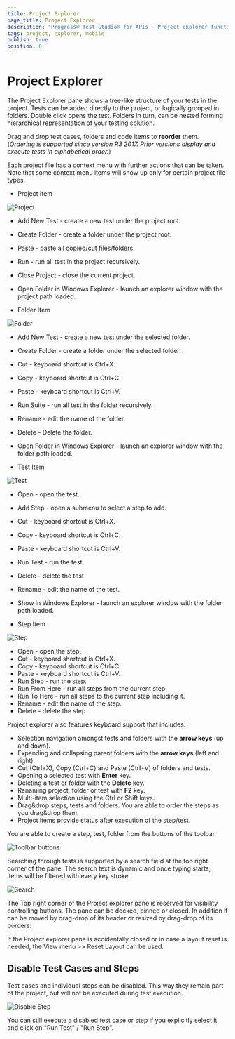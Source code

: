 ```yaml
---
title: Project Explorer
page_title: Project Explorer
description: "Progress® Test Studio® for APIs - Project explorer functionality"
tags: project, explorer, mobile
publish: true
position: 0
---
```


# Project Explorer

The Project Explorer pane shows a tree-like structure of your tests in the project. Tests can be added directly to the project, or logically grouped in folders. Double click opens the test. Folders in turn, can be nested forming hierarchical representation of your testing solution.

Drag and drop test cases, folders and code items to **reorder** them. (*Ordering is supported since version R3 2017. Prior versions display and execute tests in alphabetical order.*)

Each project file has a context menu with further actions that can be taken. Note that some context menu items will show up only for certain project file types.

* Project Item

 ![Project][1]

 * Add New Test - create a new test under the project root.
 * Create Folder - create a folder under the project root.
 * Paste - paste all copied/cut files/folders.
 * Run - run all test in the project recursively.
 * Close Project - close the current project.
 * Open Folder in Windows Explorer - launch an explorer window with the project path loaded.

* Folder Item

 ![Folder][2]

 * Add New Test - create a new test under the selected folder.
 * Create Folder - create a folder under the selected folder.
 * Cut - keyboard shortcut is Ctrl+X.
 * Copy - keyboard shortcut is Ctrl+C.
 * Paste - keyboard shortcut is Ctrl+V.
 * Run Suite - run all test in the folder recursively.
 * Rename - edit the name of the folder.
 * Delete - Delete the folder.
 * Open Folder in Windows Explorer - launch an explorer window with the folder path loaded.

* Test Item

 ![Test][3]

 * Open - open the test.
 * Add Step - open a submenu to select a step to add.
 * Cut - keyboard shortcut is Ctrl+X.
 * Copy - keyboard shortcut is Ctrl+C.
 * Paste - keyboard shortcut is Ctrl+V.
 * Run Test - run the test.
 * Delete - delete the test
 * Rename - edit the name of the test.
 * Show in Windows Explorer - launch an explorer window with the folder path loaded.

* Step Item

 ![Step][4]

 * Open - open the step.
 * Cut - keyboard shortcut is Ctrl+X.
 * Copy - keyboard shortcut is Ctrl+C.
 * Paste - keyboard shortcut is Ctrl+V.
 * Run Step - run the step.
 * Run From Here - run all steps from the current step.
 * Run To Here - run all steps to the current step including it.
 * Rename - edit the name of the step.
 * Delete - delete the step

 Project explorer also features keyboard support that includes:

* Selection navigation amongst tests and folders with the **arrow keys** (up and down).
* Expanding and collapsing parent folders with the **arrow keys** (left and right).
* Cut (Ctrl+X), Copy (Ctrl+C) and Paste (Ctrl+V) of folders and tests.
* Opening a selected test with **Enter** key.
* Deleting a test or folder with the **Delete** key.
* Renaming project, folder or test with **F2** key.
* Multi-item selection using the Ctrl or Shift keys.
* Drag&drop steps, tests and folders. You are able to order the steps as you drag&drop them.
* Project items provide status after execution of the step/test.

 You are able to create a step, test, folder from the buttons of the toolbar.

 ![Toolbar buttons][5]

 Searching through tests is supported by a search field at the top right corner of the pane. The search text is dynamic and once typing starts, items will be filtered with every key stroke.

 ![Search][6]
 
 The Top right corner of the Project explorer pane is reserved for visibility controlling buttons. The pane can be docked, pinned or closed. In addition it can be moved by drag-drop of its header or resized by drag-drop of its borders.
 
 If the Project explorer pane is accidentally closed or in case a layout reset is needed, the View menu >> Reset Layout can be used.


## Disable Test Cases and Steps

Test cases and individual steps can be disabled. This way they remain part of the project, but will not be executed during test execution.

 ![Disable Step][7]


You can still execute a disabled test case or step if you explicitly select it and click on "Run Test" / "Run Step".


 [1]: /img/features/project-item-context-menu.png
 [2]: /img/features/folder-item-context-menu.png
 [3]: /img/features/test-item-context-menu.png
 [4]: /img/features/step-item-context-menu.png
 [5]: /img/features/project-explorer-create-buttons.png
 [6]: /img/features/project-explorer-search.png
 [7]: /img/features/disable-step.png